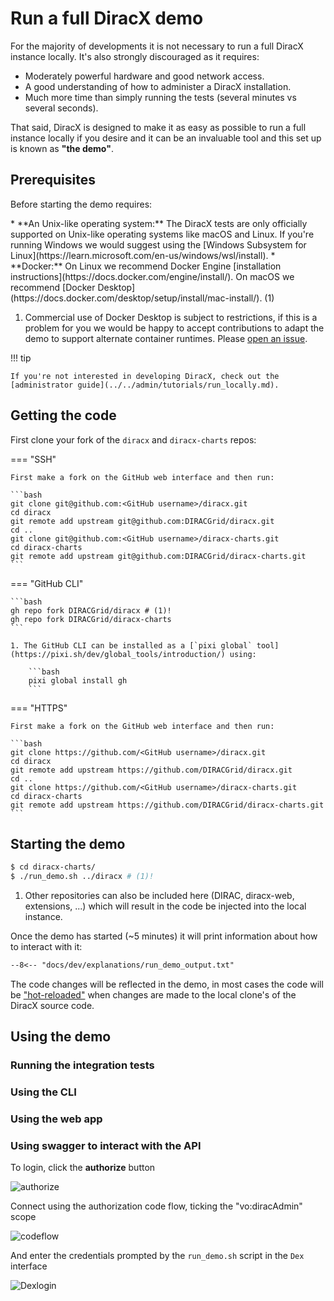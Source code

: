 # Run a full DiracX demo

For the majority of developments it is not necessary to run a full DiracX instance locally.
It's also strongly discouraged as it requires:

- Moderately powerful hardware and good network access.
- A good understanding of how to administer a DiracX installation.
- Much more time than simply running the tests (several minutes vs several seconds).

That said, DiracX is designed to make it as easy as possible to run a full instance locally if you desire and it can be an invaluable tool and this set up is known as **"the demo"**.

## Prerequisites

Before starting the demo requires:

<div class="annotate" markdown>
* **An Unix-like operating system:** The DiracX tests are only officially supported on Unix-like operating systems like macOS and Linux. If you're running Windows we would suggest using the [Windows Subsystem for Linux](https://learn.microsoft.com/en-us/windows/wsl/install).
* **Docker:** On Linux we recommend Docker Engine [installation instructions](https://docs.docker.com/engine/install/). On macOS we recommend [Docker Desktop](https://docs.docker.com/desktop/setup/install/mac-install/). (1)
</div>

1. Commercial use of Docker Desktop is subject to restrictions, if this is a problem for you we would be happy to accept contributions to adapt the demo to support alternate container runtimes. Please [open an issue](https://github.com/DIRACGrid/diracx-charts/issues/new).

!!! tip

    If you're not interested in developing DiracX, check out the [administrator guide](../../admin/tutorials/run_locally.md).

## Getting the code

First clone your fork of the `diracx` and `diracx-charts` repos:

=== "SSH"

    First make a fork on the GitHub web interface and then run:

    ```bash
    git clone git@github.com:<GitHub username>/diracx.git
    cd diracx
    git remote add upstream git@github.com:DIRACGrid/diracx.git
    cd ..
    git clone git@github.com:<GitHub username>/diracx-charts.git
    cd diracx-charts
    git remote add upstream git@github.com:DIRACGrid/diracx-charts.git
    ```

=== "GitHub CLI"

    ```bash
    gh repo fork DIRACGrid/diracx # (1)!
    gh repo fork DIRACGrid/diracx-charts
    ```

    1. The GitHub CLI can be installed as a [`pixi global` tool](https://pixi.sh/dev/global_tools/introduction/) using:

        ```bash
        pixi global install gh
        ```

=== "HTTPS"

    First make a fork on the GitHub web interface and then run:

    ```bash
    git clone https://github.com/<GitHub username>/diracx.git
    cd diracx
    git remote add upstream https://github.com/DIRACGrid/diracx.git
    cd ..
    git clone https://github.com/<GitHub username>/diracx-charts.git
    cd diracx-charts
    git remote add upstream https://github.com/DIRACGrid/diracx-charts.git
    ```

## Starting the demo

```bash
$ cd diracx-charts/
$ ./run_demo.sh ../diracx # (1)!
```

1. Other repositories can also be included here (DIRAC, diracx-web, extensions, ...) which will result in the code be injected into the local instance.

Once the demo has started (~5 minutes) it will print information about how to interact with it:

```md
--8<-- "docs/dev/explanations/run_demo_output.txt"
```

The code changes will be reflected in the demo, in most cases the code will be ["hot-reloaded"](https://en.wikipedia.org/wiki/Hot_swapping#Software_development) when changes are made to the local clone's of the DiracX source code.

## Using the demo

### Running the integration tests

### Using the CLI

### Using the web app

### Using swagger to interact with the API

To login, click the **authorize** button

![authorize](https://diracx-docs-static.s3.cern.ch/assets/images/dev/tutorials/run_locally/login_demo_1.png)

Connect using the authorization code flow, ticking the "vo:diracAdmin" scope

![codeflow](https://diracx-docs-static.s3.cern.ch/assets/images/dev/tutorials/run_locally/login_demo_2.png)

And enter the credentials prompted by the `run_demo.sh` script in the `Dex` interface

![Dexlogin](https://diracx-docs-static.s3.cern.ch/assets/images/dev/tutorials/run_locally/login_demo_3.png)

